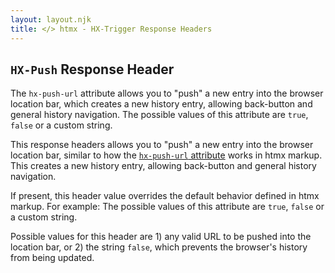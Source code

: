 ```yaml
---
layout: layout.njk
title: </> htmx - HX-Trigger Response Headers
---
```


## `HX-Push` Response Header

The `hx-push-url` attribute allows you to "push" a new entry into the browser location bar, which creates
a new history entry, allowing back-button and general history navigation.  The possible values of this
attribute are `true`, `false` or a custom string.

This response headers allows you to "push" a new entry into the browser location bar, similar to how the [`hx-push-url` attribute](/attributes/hx-push-url) works in htmx markup.  This creates a new history entry, allowing back-button and general history navigation.

If present, this header value overrides the default behavior defined in htmx markup.  For example: The possible values of this attribute are `true`, `false` or a custom string.

Possible values for this header are 1) any valid URL to be pushed into the location bar, or 2) the string `false`, which prevents the browser's history from being updated.
